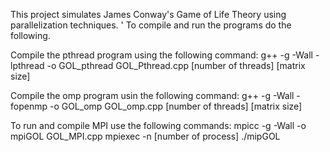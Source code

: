 This project simulates James Conway's Game of Life Theory using parallelization techniques.
'
To compile and run the programs do the following.

Compile the pthread program using the following command:
    g++ -g -Wall -lpthread -o GOL_pthread GOL_Pthread.cpp [number of threads] [matrix size]

Compile the omp program usin the following command:
    g++ -g -Wall -fopenmp -o GOL_omp GOL_omp.cpp [number of threads] [matrix size]
   
To run and compile MPI use the following commands:
    mpicc -g -Wall -o mpiGOL GOL_MPI.cpp 
    mpiexec -n [number of process] ./mipGOL 
